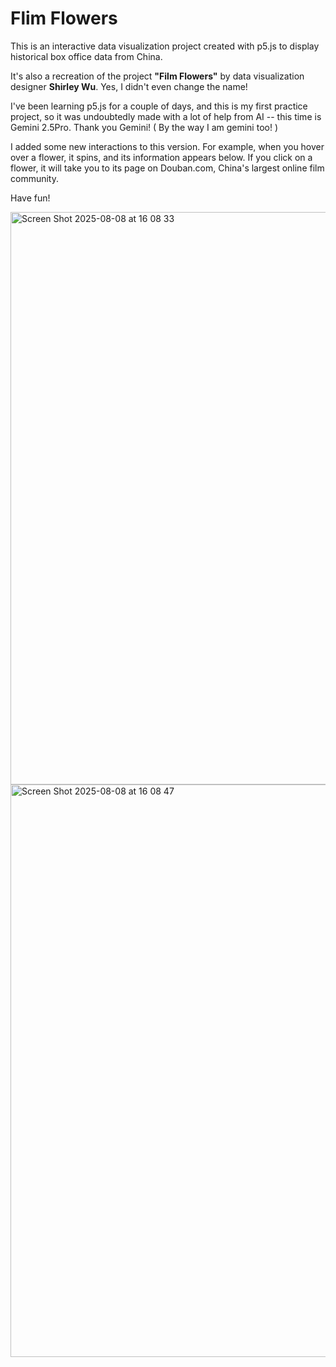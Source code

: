 # Flim Flowers

This is an interactive data visualization project created with p5.js to display historical box office data from China.

It's also a recreation of the project **"Film Flowers"** by data visualization designer **Shirley Wu**. Yes, I didn't even change the name!

I've been learning p5.js for a couple of days, and this is my first practice project, so it was undoubtedly made with a lot of help from AI -- this time is Gemini 2.5Pro. Thank you Gemini! ( By the way I am gemini too! )

I added some new interactions to this version. For example, when you hover over a flower, it spins, and its information appears below. If you click on a flower, it will take you to its page on Douban.com, China's largest online film community.

Have fun! 

<img width="1344" height="916" alt="Screen Shot 2025-08-08 at 16 08 33" src="https://github.com/user-attachments/assets/a5d3c21c-cbfb-4dd0-8adf-b4f3debf80a8" />
<img width="1344" height="916" alt="Screen Shot 2025-08-08 at 16 08 47" src="https://github.com/user-attachments/assets/5c07ede7-4ca5-4d08-823f-811c72210040" />

